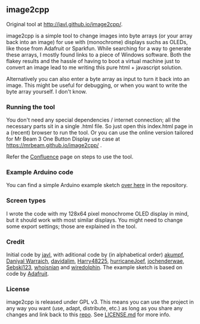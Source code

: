 ## image2cpp

Original tool at http://javl.github.io/image2cpp/.

image2cpp is a simple tool to change images into byte arrays (or your array back into an image) for use with (monochrome) displays suchs as OLEDs, like those from Adafruit or Sparkfun. While searching for a way to generate these arrays, I mostly found links to a piece of Windows software. Both the flakey results and the hassle of having to boot a virtual machine just to convert an image lead to me writing this pure html + javascript solution.

Alternatively you can also enter a byte array as input to turn it back into an image. This might be useful for debugging, or when you want to write the byte array yourself. I don't know.

### Running the tool
You don't need any special dependencies / internet connection; all the necessary parts sit in a single .html file. So just open this index.html page in a (recent) browser to run the tool.
Or you can use the online version tailored for Mr Beam 3 One Button Display use case at https://mrbeam.github.io/image2cpp/ .

Refer the [Confluence](https://mr-beam.atlassian.net/l/cp/xPjdCmH9) page on steps to use the tool.

### Example Arduino code
You can find a simple Arduino example sketch [over here](https://github.com/mrbeam/image2cpp/blob/master/oled_example/oled_example.ino) in the repository.

### Screen types
I wrote the code with my 128x64 pixel monochrome OLED display in mind, but it should work with most similar displays. You might need to change some export settings; those are explained in the tool.

### Credit
Initial code by [javl](https://github.com/javl), with aditional code by (in alphabetical order) [akumpf](https://github.com/akumpf), [Daniyal Warraich](https://github.com/Daniyal-Warraich), [davidalim](https://github.com/davidalim), [Harry48225](https://github.com/harry48225), [hurricaneJoef](https://github.com/hurricaneJoef), [jochenderwae](https://github.com/jochenderwae), [Sebski123](https://github.com/Sebski123), [whoisnian](https://github.com/whoisnian) and [wiredolphin](https://github.com/wiredolphin).
The example sketch is based on code by [Adafruit](https://github.com/adafruit).

### License
image2cpp is released under GPL v3. This means you can use the project in any way you want (use, adapt, distribute, etc.) as long as you share any changes and link back to this [repo](https://github.com/javl/image2cpp/). See [LICENSE.md](https://github.com/mrbeam/image2cpp/blob/master/LICENSE.md) for more info.
